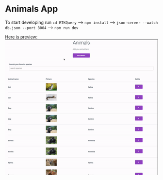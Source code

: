 # Animals App
To start developing run  `cd RTKQuery` -->  `npm install` -->   `json-server --watch db.json --port 3004`  --> `npm run dev`

Here is preview: 
![ Alt text](animals.gif)